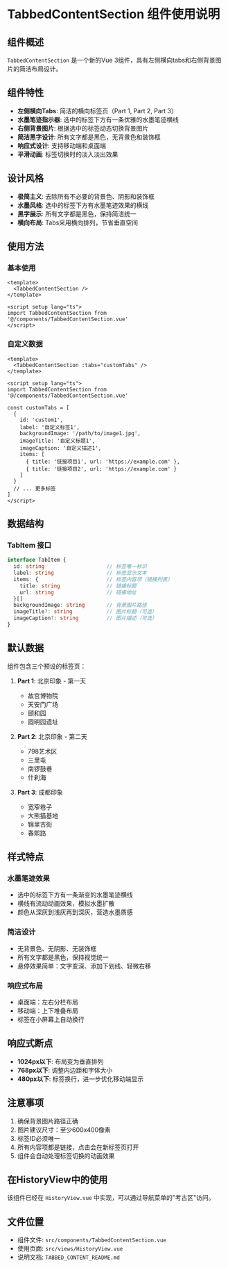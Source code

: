 # TabbedContentSection 组件使用说明

## 组件概述

`TabbedContentSection` 是一个新的Vue 3组件，具有左侧横向tabs和右侧背景图片的简洁布局设计。

## 组件特性

- **左侧横向Tabs**: 简洁的横向标签页（Part 1, Part 2, Part 3）
- **水墨笔迹指示器**: 选中的标签下方有一条优雅的水墨笔迹横线
- **右侧背景图片**: 根据选中的标签动态切换背景图片
- **简洁黑字设计**: 所有文字都是黑色，无背景色和装饰框
- **响应式设计**: 支持移动端和桌面端
- **平滑动画**: 标签切换时的淡入淡出效果

## 设计风格

- **极简主义**: 去除所有不必要的背景色、阴影和装饰框
- **水墨风格**: 选中的标签下方有水墨笔迹效果的横线
- **黑字展示**: 所有文字都是黑色，保持简洁统一
- **横向布局**: Tabs采用横向排列，节省垂直空间

## 使用方法

### 基本使用

```vue
<template>
  <TabbedContentSection />
</template>

<script setup lang="ts">
import TabbedContentSection from '@/components/TabbedContentSection.vue'
</script>
```

### 自定义数据

```vue
<template>
  <TabbedContentSection :tabs="customTabs" />
</template>

<script setup lang="ts">
import TabbedContentSection from '@/components/TabbedContentSection.vue'

const customTabs = [
  {
    id: 'custom1',
    label: '自定义标签1',
    backgroundImage: '/path/to/image1.jpg',
    imageTitle: '自定义标题1',
    imageCaption: '自定义描述1',
    items: [
      { title: '链接项目1', url: 'https://example.com' },
      { title: '链接项目2', url: 'https://example.com' }
    ]
  }
  // ... 更多标签
]
</script>
```

## 数据结构

### TabItem 接口

```typescript
interface TabItem {
  id: string                    // 标签唯一标识
  label: string                 // 标签显示文本
  items: {                      // 标签内容项（链接列表）
    title: string               // 链接标题
    url: string                 // 链接地址
  }[]
  backgroundImage: string       // 背景图片路径
  imageTitle?: string           // 图片标题（可选）
  imageCaption?: string         // 图片描述（可选）
}
```

## 默认数据

组件包含三个预设的标签页：

1. **Part 1**: 北京印象 - 第一天
   - 故宫博物院
   - 天安门广场
   - 颐和园
   - 圆明园遗址

2. **Part 2**: 北京印象 - 第二天
   - 798艺术区
   - 三里屯
   - 南锣鼓巷
   - 什刹海

3. **Part 3**: 成都印象
   - 宽窄巷子
   - 大熊猫基地
   - 锦里古街
   - 春熙路

## 样式特点

### 水墨笔迹效果
- 选中的标签下方有一条渐变的水墨笔迹横线
- 横线有流动动画效果，模拟水墨扩散
- 颜色从深灰到浅灰再到深灰，营造水墨质感

### 简洁设计
- 无背景色、无阴影、无装饰框
- 所有文字都是黑色，保持视觉统一
- 悬停效果简单：文字变深、添加下划线、轻微右移

### 响应式布局
- 桌面端：左右分栏布局
- 移动端：上下堆叠布局
- 标签在小屏幕上自动换行

## 响应式断点

- **1024px以下**: 布局变为垂直排列
- **768px以下**: 调整内边距和字体大小
- **480px以下**: 标签换行，进一步优化移动端显示

## 注意事项

1. 确保背景图片路径正确
2. 图片建议尺寸：至少600x400像素
3. 标签ID必须唯一
4. 所有内容项都是链接，点击会在新标签页打开
5. 组件会自动处理标签切换的动画效果

## 在HistoryView中的使用

该组件已经在 `HistoryView.vue` 中实现，可以通过导航菜单的"考古区"访问。

## 文件位置

- 组件文件: `src/components/TabbedContentSection.vue`
- 使用页面: `src/views/HistoryView.vue`
- 说明文档: `TABBED_CONTENT_README.md`
